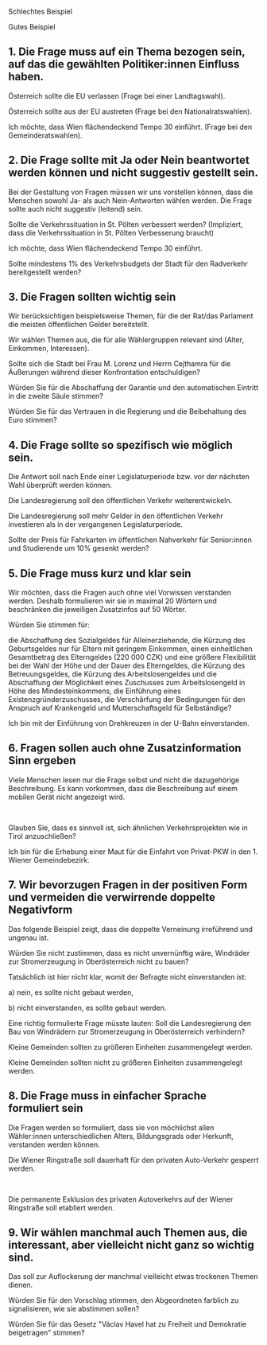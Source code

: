 <script setup>
import IconBadge from '@/components/design-system/icons/IconBadge.vue'
import StackComponent from '@/components/design-system/layout/StackComponent.vue';

import {
  vkiLogoInFavour,
  vkiLogoAgainst,
} from '@/components/design-system/icons';
import { useI18n } from 'vue-i18n';

const { t, locale } = useI18n();
</script>

<StackComponent spacing="extra-small">

<IconBadge :icon="vkiLogoAgainst" :background-color="'white'" :color="'rgb(var(--color-secondary-fg))'" /> Schlechtes Beispiel

<IconBadge :icon="vkiLogoInFavour" :background-color="'white'" :color="'rgb(var(--color-primary-fg))'" /> Gutes Beispiel

</StackComponent>

## 1. Die Frage muss auf ein Thema bezogen sein, auf das die gewählten Politiker:innen Einfluss haben.

<StackComponent spacing="extra-small">

<IconBadge :icon="vkiLogoAgainst" :background-color="'white'" :color="'rgb(var(--color-secondary-fg))'" /> Österreich sollte die EU verlassen (Frage bei einer Landtagswahl).

<IconBadge :icon="vkiLogoInFavour" :background-color="'white'" :color="'rgb(var(--color-primary-fg))'" /> Österreich sollte aus der EU austreten (Frage bei den Nationalratswahlen).

<IconBadge :icon="vkiLogoInFavour" :background-color="'white'" :color="'rgb(var(--color-primary-fg))'" /> Ich möchte, dass Wien flächendeckend Tempo 30 einführt. (Frage bei den Gemeinderatswahlen).

</StackComponent>

## 2. Die Frage sollte mit Ja oder Nein beantwortet werden können und nicht suggestiv gestellt sein.

Bei der Gestaltung von Fragen müssen wir uns vorstellen können, dass die Menschen sowohl Ja- als auch Nein-Antworten wählen werden. Die Frage sollte auch nicht suggestiv (leitend) sein.

<StackComponent spacing="extra-small">

<IconBadge :icon="vkiLogoAgainst" :background-color="'white'" :color="'rgb(var(--color-secondary-fg))'" /> Sollte die Verkehrssituation in St. Pölten verbessert werden? (Impliziert, dass die Verkehrssituation in St. Pölten Verbesserung braucht)

<IconBadge :icon="vkiLogoInFavour" :background-color="'white'" :color="'rgb(var(--color-primary-fg))'" /> Ich möchte, dass Wien flächendeckend Tempo 30 einführt.

<IconBadge :icon="vkiLogoInFavour" :background-color="'white'" :color="'rgb(var(--color-primary-fg))'" /> Sollte mindestens 1% des Verkehrsbudgets der Stadt für den Radverkehr bereitgestellt werden?

</StackComponent>

## 3. Die Fragen sollten wichtig sein

Wir berücksichtigen beispielsweise Themen, für die der Rat/das Parlament die meisten öffentlichen Gelder bereitstellt. 

Wir wählen Themen aus, die für alle Wählergruppen relevant sind (Alter, Einkommen, Interessen).

<StackComponent spacing="extra-small">

<IconBadge :icon="vkiLogoAgainst" :background-color="'white'" :color="'rgb(var(--color-secondary-fg))'" /> Sollte sich die Stadt bei Frau M. Lorenz und Herrn Cejthamra für die Äußerungen während dieser Konfrontation entschuldigen?

<IconBadge :icon="vkiLogoInFavour" :background-color="'white'" :color="'rgb(var(--color-primary-fg))'" /> Würden Sie für die Abschaffung der Garantie und den automatischen Eintritt in die zweite Säule stimmen?

<IconBadge :icon="vkiLogoInFavour" :background-color="'white'" :color="'rgb(var(--color-primary-fg))'" /> Würden Sie für das Vertrauen in die Regierung und die Beibehaltung des Euro stimmen?

</StackComponent>

## 4. Die Frage sollte so spezifisch wie möglich sein.

Die Antwort soll nach Ende einer Legislaturperiode bzw. vor der nächsten Wahl überprüft werden können.

<StackComponent spacing="extra-small">

<IconBadge :icon="vkiLogoAgainst" :background-color="'white'" :color="'rgb(var(--color-secondary-fg))'" /> Die Landesregierung soll den öffentlichen Verkehr weiterentwickeln.

<IconBadge :icon="vkiLogoAgainst" :background-color="'white'" :color="'rgb(var(--color-secondary-fg))'" /> Die Landesregierung soll mehr Gelder in den öffentlichen Verkehr investieren als in der vergangenen Legislaturperiode.

<IconBadge :icon="vkiLogoInFavour" :background-color="'white'" :color="'rgb(var(--color-primary-fg))'" /> Sollte der Preis für Fahrkarten im öffentlichen Nahverkehr für Senior:innen und Studierende um 10% gesenkt werden?

</StackComponent>

## 5. Die Frage muss kurz und klar sein

Wir möchten, dass die Fragen auch ohne viel Vorwissen verstanden werden. Deshalb formulieren wir sie in maximal 20 Wörtern und beschränken die jeweiligen Zusatzinfos auf 50 Wörter.

<StackComponent spacing="extra-small">

<IconBadge :icon="vkiLogoAgainst" :background-color="'white'" :color="'rgb(var(--color-secondary-fg))'" /> Würden Sie stimmen für:

die Abschaffung des Sozialgeldes für Alleinerziehende, die Kürzung des Geburtsgeldes nur für Eltern mit geringem Einkommen, einen einheitlichen Gesamtbetrag des Elterngeldes (220 000 CZK) und eine größere Flexibilität bei der Wahl der Höhe und der Dauer des Elterngeldes, die Kürzung des Betreuungsgeldes, die Kürzung des Arbeitslosengeldes und die Abschaffung der Möglichkeit eines Zuschusses zum Arbeitslosengeld in Höhe des Mindesteinkommens, die Einführung eines Existenzgründerzuschusses, die Verschärfung der Bedingungen für den Anspruch auf Krankengeld und Mutterschaftsgeld für Selbständige?

<IconBadge :icon="vkiLogoInFavour" :background-color="'white'" :color="'rgb(var(--color-primary-fg))'" /> Ich bin mit der Einführung von Drehkreuzen in der U-Bahn einverstanden.

</StackComponent>

## 6. Fragen sollen auch ohne Zusatzinformation Sinn ergeben

Viele Menschen lesen nur die Frage selbst und nicht die dazugehörige Beschreibung. Es kann vorkommen, dass die Beschreibung auf einem mobilen Gerät nicht angezeigt wird.

<br />

<StackComponent spacing="extra-small">

<IconBadge :icon="vkiLogoAgainst" :background-color="'white'" :color="'rgb(var(--color-secondary-fg))'" /> Glauben Sie, dass es sinnvoll ist, sich ähnlichen Verkehrsprojekten wie in Tirol anzuschließen?

<IconBadge :icon="vkiLogoInFavour" :background-color="'white'" :color="'rgb(var(--color-primary-fg))'" /> Ich bin für die Erhebung einer Maut für die Einfahrt von Privat-PKW in den 1. Wiener Gemeindebezirk.

</StackComponent>

## 7. Wir bevorzugen Fragen in der positiven Form und vermeiden die verwirrende doppelte Negativform

Das folgende Beispiel zeigt, dass die doppelte Verneinung irreführend und ungenau ist.
<br />

<IconBadge :icon="vkiLogoAgainst" :background-color="'white'" :color="'rgb(var(--color-secondary-fg))'" /> Würden Sie nicht zustimmen, dass es nicht unvernünftig wäre, Windräder zur Stromerzeugung in Oberösterreich nicht zu bauen?

Tatsächlich ist hier nicht klar, womit der Befragte nicht einverstanden ist:

a) nein, es sollte nicht gebaut werden,

b) nicht einverstanden, es sollte gebaut werden.

Eine richtig formulierte Frage müsste lauten: Soll die Landesregierung den Bau von Windrädern zur Stromerzeugung in Oberösterreich verhindern?

<IconBadge :icon="vkiLogoInFavour" :background-color="'white'" :color="'rgb(var(--color-primary-fg))'" /> Kleine Gemeinden sollten zu größeren Einheiten zusammengelegt werden.

Kleine Gemeinden sollten nicht zu größeren Einheiten zusammengelegt werden.

## 8. Die Frage muss in einfacher Sprache formuliert sein

Die Fragen werden so formuliert, dass sie von möchlichst allen Wähler:innen unterschiedlichen Alters, Bildungsgrads oder Herkunft, verstanden werden können.

<IconBadge :icon="vkiLogoInFavour" :background-color="'white'" :color="'rgb(var(--color-primary-fg))'" /> Die Wiener Ringstraße soll dauerhaft für den privaten Auto-Verkehr gesperrt werden.

<br />

<IconBadge :icon="vkiLogoAgainst" :background-color="'white'" :color="'rgb(var(--color-secondary-fg))'" /> Die permanente Exklusion des privaten Autoverkehrs auf der Wiener Ringstraße soll etabliert werden.

## 9. Wir wählen manchmal auch Themen aus, die interessant, aber vielleicht nicht ganz so wichtig sind.

Das soll zur Auflockerung der manchmal vielleicht etwas trockenen Themen dienen.

<StackComponent spacing="extra-small">

<IconBadge :icon="vkiLogoInFavour" :background-color="'white'" :color="'rgb(var(--color-primary-fg))'" /> Würden Sie für den Vorschlag stimmen, den Abgeordneten farblich zu signalisieren, wie sie abstimmen sollen?

<IconBadge :icon="vkiLogoInFavour" :background-color="'white'" :color="'rgb(var(--color-primary-fg))'" /> Würden Sie für das Gesetz "Václav Havel hat zu Freiheit und Demokratie beigetragen" stimmen?

</StackComponent>

